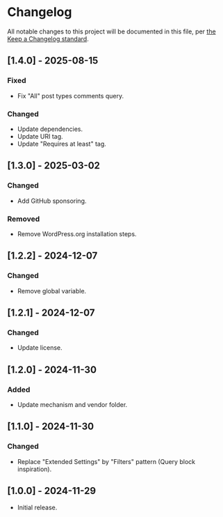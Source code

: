 # Changelog

All notable changes to this project will be documented in this file, per [the Keep a Changelog standard](http://keepachangelog.com/).

## [1.4.0] - 2025-08-15

### Fixed

- Fix "All" post types comments query.

### Changed

- Update dependencies.
- Update URI tag.
- Update "Requires at least" tag.

## [1.3.0] - 2025-03-02

### Changed

- Add GitHub sponsoring.

### Removed

- Remove WordPress.org installation steps.

## [1.2.2] - 2024-12-07

### Changed

- Remove global variable.

## [1.2.1] - 2024-12-07

### Changed

- Update license.

## [1.2.0] - 2024-11-30

### Added

- Update mechanism and vendor folder.

## [1.1.0] - 2024-11-30

### Changed

- Replace "Extended Settings" by "Filters" pattern (Query block inspiration).

## [1.0.0] - 2024-11-29

- Initial release.
